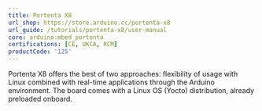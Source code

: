 ```yaml
---
title: Portenta X8
url_shop: https://store.arduino.cc/portenta-x8
url_guide: /tutorials/portenta-x8/user-manual
core: arduino:mbed_portenta
certifications: [CE, UKCA, RCM]
productCode: '125'
---
```


Portenta X8 offers the best of two approaches: flexibility of usage with Linux combined with real-time applications through the Arduino environment. The board comes with a Linux OS (Yocto) distribution, already preloaded onboard.    